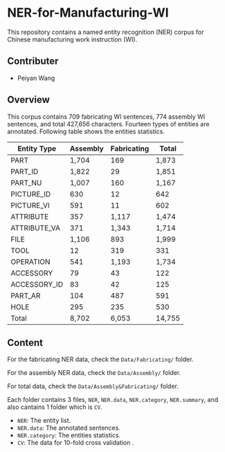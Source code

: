# NER-for-Manufacturing-WI

This repository contains a named entity recognition (NER) corpus for Chinese manufacturing work instruction (WI).

## Contributer
- Peiyan Wang

## Overview
This corpus contains 709 fabricating WI sentences,  774 assembly WI sentences,  and total 427,656 characters.  Fourteen types of entities are annotated. Following table shows the entities statistics.

| Entity Type | Assembly | Fabricating | Total |
| -- | -- | -- | -- |
| PART | 1,704 | 169 | 1,873 |
| PART_ID |  1,822 | 29 | 1,851 |
| PART_NU | 1,007 | 160 | 1,167 |
| PICTURE_ID | 630 | 12 | 642 |
| PICTURE_VI | 591 | 11 | 602 |
| ATTRIBUTE | 357 | 1,117 | 1,474 |
| ATTRIBUTE_VA | 371 | 1,343 | 1,714 |
| FILE | 1,106 | 893 | 1,999 |
| TOOL | 12 | 319 | 331 |
| OPERATION | 541 | 1,193 | 1,734 |
| ACCESSORY | 79 | 43 | 122 |
| ACCESSORY_ID | 83 | 42 | 125 |
| PART_AR | 104 | 487 | 591 |
| HOLE | 295 | 235 | 530 |
| Total | 8,702  | 6,053  | 14,755 |

## Content

For the fabricating NER data, check the `Data/Fabricating/` folder.

For the assembly NER data, check the `Data/Assembly/` folder.

For total data, check the `Data/Assembly&Fabricating/` folder.

Each folder contains 3 files, `NER`, `NER.data`, `NER.category`,  `NER.summary`, and also cantains 1 folder which is `CV`.

- `NER`: The entity list.
- `NER.data`: The annotated sentences.
- `NER.category`: The entities statistics.
- `CV`: The data for 10-fold cross validation .
